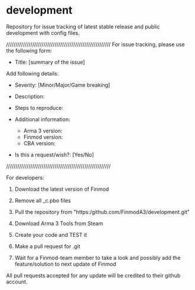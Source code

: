 # development
Repository for issue tracking of latest stable release and public development with config files.

////////////////////////////////////////////////////////
For issue tracking, please use the following form:

  - Title: [summary of the issue]

Add following details:

  - Severity: [Minor/Major/Game breaking]

 - Description:

  - Steps to reproduce:

- Additional information:

  - Arma 3 version:
  - Finmod version:
  - CBA version:

- Is this a request/wish?: [Yes/No]


////////////////////////////////////////////////////////

For developers:

  1. Download the latest version of Finmod

  2. Remove all _c.pbo files

  3. Pull the repository from "https:/github.com/FinmodA3/development.git"

  4. Download Arma 3 Tools from Steam

  5. Create your code and TEST it

  6. Make a pull request for .git

  7. Wait for a Finmod-team member to take a look and possibly add the feature/solution to next update of Finmod

All pull requests accepted for any update will be credited to their github account.
